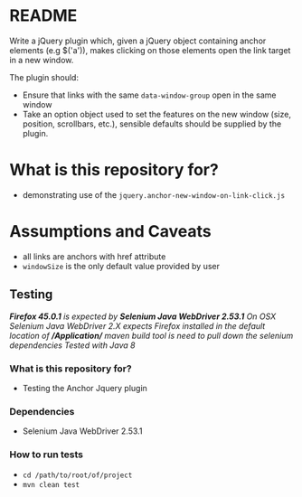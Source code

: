 # README #

Write a jQuery plugin which, given a jQuery object containing anchor elements (e.g $('a')), makes clicking on those elements open the link target in a new window.

The plugin should:

* Ensure that links with the same  `data­-window-­group`  open in the same window
* Take an option object used to set the features on the new window   (size, position, scrollbars,
etc.), sensible defaults should be supplied by the plugin.

# What is this repository for? #

* demonstrating use of the `jquery.anchor-new-window-on-link-click.js`


# Assumptions and Caveats ##

* all links are anchors with href attribute
* `windowSize` is the only default value provided by user

## Testing ##
_**Firefox 45.0.1** is expected by **Selenium Java WebDriver 2.53.1**_
_On OSX Selenium Java WebDriver 2.X expects Firefox installed in the default location of **/Application/**_
_maven build tool is need to pull down the selenium dependencies_
_Tested with Java 8_

### What is this repository for? ###

* Testing the Anchor Jquery plugin

### Dependencies ###
- Selenium Java WebDriver 2.53.1

### How to run tests ###
- `cd /path/to/root/of/project`
- `mvn clean test`
